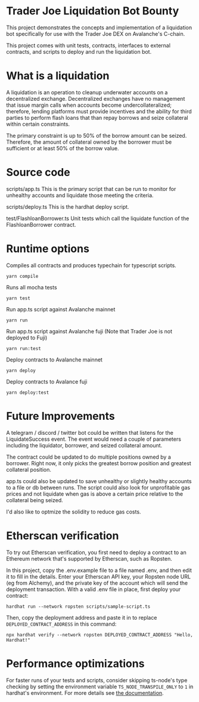 # Trader Joe Liquidation Bot Bounty
This project demonstrates the concepts and implementation of a liquidation bot specifically for use with the Trader Joe DEX on Avalanche's C-chain.

This project comes with unit tests, contracts, interfaces to external contracts, and scripts to deploy and run the liquidation bot.

# What is a liquidation
A liquidation is an operation to cleanup underwater accounts on a decentralized exchange. Decentralized exchanges have no management that issue margin calls when accounts become undercollateralized; therefore, lending platforms must provide incentives and 
the ability for third parties to perform flash loans that than repay borrows and seize collateral within certain constraints.

The primary constraint is up to 50% of the borrow amount can be seized. Therefore, the amount of collateral owned by the borrower must be sufficient or at least 50% of the borrow value.

# Source code
scripts/app.ts
This is the primary script that can be run to monitor for unhealthy accounts and liquidate those meeting the criteria.

scripts/deploy.ts
This is the hardhat deploy script.

test/FlashloanBorrower.ts
Unit tests which call the liquidate function of the FlashloanBorrower contract.

# Runtime options
Compiles all contracts and produces typechain for typescript scripts.
```shell
yarn compile
```

Runs all mocha tests
```shell
yarn test
```

Run app.ts script against Avalanche mainnet
```shell
yarn run
```

Run app.ts script against Avalanche fuji (Note that Trader Joe is not deployed to Fuji)
```shell
yarn run:test
```

Deploy contracts to Avalanche mainnet
```shell
yarn deploy
```

Deploy contracts to Avalance fuji
```shell
yarn deploy:test
```

# Future Improvements
A telegram / discord / twitter bot could be written that listens for the LiquidateSuccess event. The event would need a couple of parameters including the liquidator, borrower, and seized collateral amount.

The contract could be updated to do multiple positions owned by a borrower. Right now, it only picks the greatest borrow position and greatest collateral position.

app.ts could also be updated to save unhealthy or slightly healthy accounts to a file or db between runs. The script could also look for unprofitable gas prices and not liquidate when gas is above a certain price relative to the collateral being seized.

I'd also like to optmize the solidity to reduce gas costs.

# Etherscan verification

To try out Etherscan verification, you first need to deploy a contract to an Ethereum network that's supported by Etherscan, such as Ropsten.

In this project, copy the .env.example file to a file named .env, and then edit it to fill in the details. Enter your Etherscan API key, your Ropsten node URL (eg from Alchemy), and the private key of the account which will send the deployment transaction. With a valid .env file in place, first deploy your contract:

```shell
hardhat run --network ropsten scripts/sample-script.ts
```

Then, copy the deployment address and paste it in to replace `DEPLOYED_CONTRACT_ADDRESS` in this command:

```shell
npx hardhat verify --network ropsten DEPLOYED_CONTRACT_ADDRESS "Hello, Hardhat!"
```

# Performance optimizations

For faster runs of your tests and scripts, consider skipping ts-node's type checking by setting the environment variable `TS_NODE_TRANSPILE_ONLY` to `1` in hardhat's environment. For more details see [the documentation](https://hardhat.org/guides/typescript.html#performance-optimizations).

